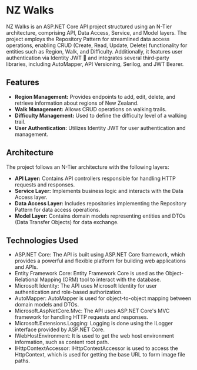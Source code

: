 # NZ Walks

NZ Walks is an ASP.NET Core API project structured using an N-Tier architecture, comprising API, Data Access, Service, and Model layers. The project employs the Repository Pattern for streamlined data access operations, enabling CRUD (Create, Read, Update, Delete) functionality for entities such as Region, Walk, and Difficulty. Additionally, it features user authentication via Identity JWT 🔑 and integrates several third-party libraries, including AutoMapper, API Versioning, Serilog, and JWT Bearer.

## Features

- **Region Management:** Provides endpoints to add, edit, delete, and retrieve information about regions of New Zealand.
- **Walk Management:** Allows CRUD operations on walking trails.
- **Difficulty Management:** Used to define the difficulty level of a walking trail.
- **User Authentication:** Utilizes Identity JWT for user authentication and management.

## Architecture

The project follows an N-Tier architecture with the following layers:

- **API Layer:** Contains API controllers responsible for handling HTTP requests and responses.
- **Service Layer:** Implements business logic and interacts with the Data Access layer.
- **Data Access Layer:** Includes repositories implementing the Repository Pattern for data access operations.
- **Model Layer:** Contains domain models representing entities and DTOs (Data Transfer Objects) for data exchange.

## Technologies Used
- ASP.NET Core: The API is built using ASP.NET Core framework, which provides a powerful and flexible platform for building web applications and APIs.
- Entity Framework Core: Entity Framework Core is used as the Object-Relational Mapping (ORM) tool to interact with the database.
- Microsoft Identity: The API uses Microsoft Identity for user authentication and role-based authorization.
- AutoMapper: AutoMapper is used for object-to-object mapping between domain models and DTOs.
- Microsoft.AspNetCore.Mvc: The API uses ASP.NET Core's MVC framework for handling HTTP requests and responses.
- Microsoft.Extensions.Logging: Logging is done using the ILogger interface provided by ASP.NET Core.
- IWebHostEnvironment: It is used to get the web host environment information, such as content root path.
- IHttpContextAccessor: IHttpContextAccessor is used to access the HttpContext, which is used for getting the base URL to form image file paths.




